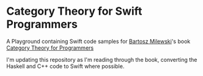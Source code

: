 # Category Theory for Swift Programmers

A Playground containing Swift code samples for [Bartosz Milewski](http://bartoszmilewski.com)'s book [Category Theory for Programmers](http://bartoszmilewski.com/2014/10/28/category-theory-for-programmers-the-preface/)

I'm updating this repository as I'm reading through the book, converting the Haskell and C++ code to Swift where possible.


